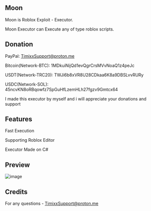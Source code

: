 Moon
--------------
Moon is Roblox Exploit - Executor.

Moon Executor can Execute any of type roblox scripts.

Donation
-------------
PayPal: TimixxSupport@proton.me

Bitcoin(Network-BTC): 1MDkuiNijQd1evQgrCrsMVvNoaQ1z4peJc 

USDT(Network-TRC20): TWJi6b8xVR8U28CDkaa6K8a9DBSLvvRURy

USDC(Network-SOL):  45ncvKN8oRBqowfz7SpGuHfLzemHLh27fgzv9Gmtcx64

I made this executor by myself and i will appreciate your donations and support

Features
-
Fast Execution

Supporting Roblox Editor

Executor Made on C#

Preview
-
![image](https://github.com/user-attachments/assets/de498f0a-36d9-4347-8836-1439b1747900)

Credits
-
For any questions - TimixxSupport@proton.me


